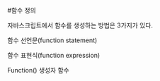 
#함수 정의

자바스크립트에서 함수를 생성하는 방법은 3가지가 있다.

함수 선언문(function statement)

함수 표현식(function expression)

Function() 생성자 함수
